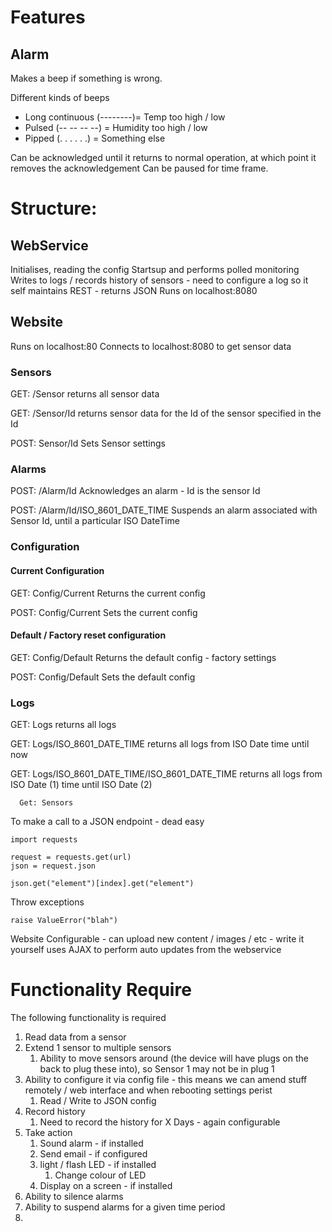 # Features
## Alarm
Makes a beep if something is wrong.

Different kinds of beeps
- Long continuous (--------)= Temp too high / low
- Pulsed (-- -- -- --) = Humidity too high / low
- Pipped (. . . . . .) = Something else
  
Can be acknowledged until it returns to normal operation, at which point it removes the acknowledgement
Can be paused for time frame.


# Structure:
## WebService
Initialises, reading the config
Startsup and performs polled monitoring
Writes to logs / records history of sensors - need to configure a log so it self maintains
REST - returns JSON
Runs on localhost:8080

## Website
Runs on localhost:80
Connects to localhost:8080 to get sensor data


### Sensors      
GET: /Sensor 
returns all sensor data

GET: /Sensor/Id
returns sensor data for the Id of the sensor specified in the Id
      
POST: Sensor/Id
Sets Sensor settings

### Alarms
POST: /Alarm/Id
Acknowledges an alarm - Id is the sensor Id

POST: /Alarm/Id/ISO_8601_DATE_TIME 
Suspends an alarm associated with Sensor Id, until a particular ISO DateTime


### Configuration
#### Current Configuration
GET: Config/Current
Returns the current config

POST: Config/Current
Sets the current config

#### Default / Factory reset configuration
GET: Config/Default
Returns the default config - factory settings

POST: Config/Default
Sets the default config

### Logs      
GET: Logs
returns all logs

GET: Logs/ISO_8601_DATE_TIME
returns all logs from ISO Date time until now

GET: Logs/ISO_8601_DATE_TIME/ISO_8601_DATE_TIME
returns all logs from ISO Date (1) time until ISO Date (2)

      
      
      Get: Sensors

To make a call to a JSON endpoint - dead easy

    import requests
    
    request = requests.get(url)
    json = request.json

    json.get("element")[index].get("element")



Throw exceptions

    raise ValueError("blah")


Website
    Configurable - can upload new content / images / etc - write it yourself
    uses AJAX to perform auto updates from the webservice



# Functionality Require
The following functionality is required
1. Read data from a sensor
2. Extend 1 sensor to multiple sensors
   1. Ability to move sensors around (the device will have plugs on the back to plug these into), so Sensor 1 may not be in plug 1
3. Ability to configure it via config file - this means we can amend stuff remotely /  web interface and when rebooting settings perist
   1. Read / Write to JSON config
4. Record history
   1. Need to record the history for X Days - again configurable
5. Take action
   1. Sound alarm - if installed
   2. Send email - if configured
   3. light / flash LED - if installed
      1. Change colour of LED
   4. Display on a screen - if installed
6. Ability to silence alarms
7. Ability to suspend alarms for a given time period
8. 
